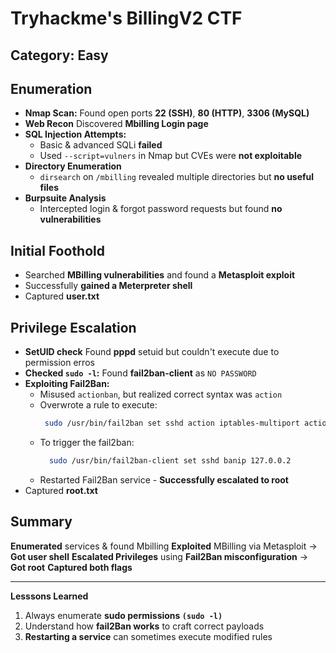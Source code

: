 # Tryhackme's BillingV2 CTF

## Category: Easy

## Enumeration
- **Nmap Scan:** Found open ports **22 (SSH)**, **80 (HTTP)**, **3306 (MySQL)**
- **Web Recon** Discovered **Mbilling Login page**
- **SQL Injection Attempts:**
    - Basic & advanced SQLi **failed**
    - Used `--script=vulners` in Nmap but CVEs were **not exploitable**
- **Directory Enumeration**
    - `dirsearch` on `/mbilling` revealed multiple directories but **no useful files**
- **Burpsuite Analysis**
    - Intercepted login & forgot password requests but found **no vulnerabilities**

## Initial Foothold

- Searched **MBilling vulnerabilities** and found a **Metasploit exploit**
- Successfully **gained a Meterpreter shell**
- Captured **user.txt**

## Privilege Escalation

- **SetUID check** Found **pppd** setuid but couldn't execute due to permission erros
- **Checked `sudo -l`:** Found **fail2ban-client** as `NO PASSWORD`
- **Exploiting Fail2Ban:**
    - Misused `actionban`, but realized correct syntax was `action`
    - Overwrote a rule to execute:
      ```bash
       sudo /usr/bin/fail2ban set sshd action iptables-multiport actionban "cat /root/root.txt > /tmp/root.txt && chmod 777 /tmp/root.txt"
      ````
    - To trigger the fail2ban:
      ```bash
    	sudo /usr/bin/fail2ban-client set sshd banip 127.0.0.2
      ```
    - Restarted Fail2Ban service - **Successfully escalated to root**
- Captured **root.txt**

## Summary
**Enumerated** services & found Mbilling
**Exploited** MBilling via Metasploit -> **Got user shell**
**Escalated Privileges** using **Fail2Ban misconfiguration** -> **Got root**
**Captured both flags**

---
**Lesssons Learned**
1. Always enumerate **sudo permissions `(sudo -l)`**
2. Understand how **fail2Ban works** to craft correct payloads
3. **Restarting a service** can sometimes execute modified rules
